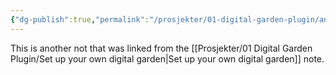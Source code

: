 ```yaml
---
{"dg-publish":true,"permalink":"/prosjekter/01-digital-garden-plugin/another-note/"}
---
```

This is another not that was linked from the [[Prosjekter/01 Digital Garden Plugin/Set up your own digital garden|Set up your own digital garden]] note.